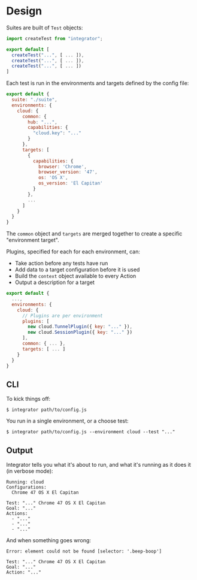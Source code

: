 # Design

Suites are built of `Test` objects:

```js
import createTest from "integrator";

export default [
  createTest("...", [ ... ]),
  createTest("...", [ ... ]),
  createTest("...", [ ... ])
]
```

Each test is run in the environments and targets defined by the config file:

```js
export default {
  suite: "./suite",
  environments: {
    cloud: {
      common: {
        hub: "...",
        capabilities: {
          "cloud.key": "..."
        }
      },
      targets: [
        {
          capabilities: {
            browser: 'Chrome',
            browser_version: '47',
            os: 'OS X',
            os_version: 'El Capitan'
          }
        },
        ...
      ]
    }
  }
}
```

The `common` object and `targets` are merged together to create a specific "environment target".

Plugins, specified for each for each environment, can:

- Take action before any tests have run
- Add data to a target configuration before it is used
- Build the `context` object available to every Action
- Output a description for a target

```js
export default {
  ...,
  environments: {
    cloud: {
      // Plugins are per environment
      plugins: [
        new cloud.TunnelPlugin({ key: "..." }),
        new cloud.SessionPlugin({ key: "..." })
      ],
      common: { ... },
      targets: [ ... ]
    }
  }
}
```

## CLI

To kick things off:

```
$ integrator path/to/config.js
```

You run in a single environment, or a choose test:

```
$ integrator path/to/config.js --environment cloud --test "..."
```

## Output

Integrator tells you what it's about to run, and what it's running as it does it (in verbose mode):

```
Running: cloud
Configurations:
  Chrome 47 OS X El Capitan

Test: "..." Chrome 47 OS X El Capitan
Goal: "..."
Actions:
  - "..."
  - "..."
  - "..."
```

And when something goes wrong:

```
Error: element could not be found [selector: '.beep-boop']

Test: "..." Chrome 47 OS X El Capitan
Goal: "..."
Action: "..."
```
